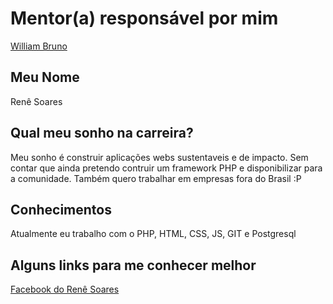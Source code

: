 # Mentor(a) responsável por mim

[William Bruno](https://github.com/training-center/mentoria/blob/master/mentores/perfis/william_bruno.md)

## Meu Nome

Renê Soares

## Qual meu sonho na carreira?
Meu sonho é construir aplicações webs sustentaveis e de impacto. Sem contar que ainda pretendo contruir um framework PHP e
disponibilizar para a comunidade. Também quero trabalhar em empresas fora do Brasil :P

## Conhecimentos
Atualmente eu trabalho com o PHP, HTML, CSS, JS, GIT e Postgresql

## Alguns links para me conhecer melhor
[Facebook do Renê Soares](https://www.facebook.com/rene.soares.946)
